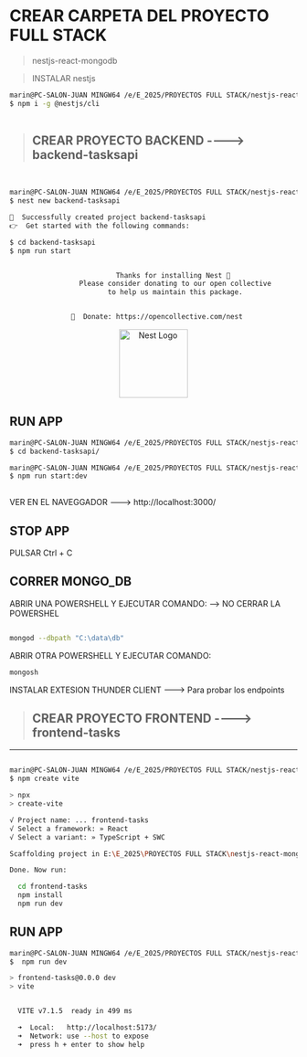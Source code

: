 
# CREAR CARPETA DEL PROYECTO FULL STACK
 > nestjs-react-mongodb

 

>INSTALAR nestjs

```bash
marin@PC-SALON-JUAN MINGW64 /e/E_2025/PROYECTOS FULL STACK/nestjs-react-mongodb
$ npm i -g @nestjs/cli
 

```


 > ## CREAR PROYECTO BACKEND ----> backend-tasksapi

```bash
 

marin@PC-SALON-JUAN MINGW64 /e/E_2025/PROYECTOS FULL STACK/nestjs-react-mongodb
$ nest new backend-tasksapi

🚀  Successfully created project backend-tasksapi
👉  Get started with the following commands:

$ cd backend-tasksapi
$ npm run start


                          Thanks for installing Nest 🙏
                 Please consider donating to our open collective
                        to help us maintain this package.


               🍷  Donate: https://opencollective.com/nest


```



<p align="center">
  <a href="http://nestjs.com/" target="blank"><img src="https://nestjs.com/img/logo-small.svg" width="120" alt="Nest Logo" /></a>
</p>

[circleci-image]: https://img.shields.io/circleci/build/github/nestjs/nest/master?token=abc123def456
[circleci-url]: https://circleci.com/gh/nestjs/nest



RUN APP
--- 

```bash
marin@PC-SALON-JUAN MINGW64 /e/E_2025/PROYECTOS FULL STACK/nestjs-react-mongodb
$ cd backend-tasksapi/

marin@PC-SALON-JUAN MINGW64 /e/E_2025/PROYECTOS FULL STACK/nestjs-react-mongodb/backend-tasksapi (master)
$ npm run start:dev
 
```

VER EN EL NAVEGGADOR ---> http://localhost:3000/
 
STOP APP
--- 
PULSAR Ctrl + C


CORRER MONGO_DB
---------------------

ABRIR UNA POWERSHELL Y EJECUTAR COMANDO: --> NO CERRAR LA POWERSHEL
```bash

mongod --dbpath "C:\data\db"
```

ABRIR OTRA POWERSHELL Y EJECUTAR COMANDO:
```bash
mongosh
```
 
INSTALAR EXTESION THUNDER CLIENT  ---> Para probar los endpoints
 

 
>## CREAR PROYECTO FRONTEND ----> frontend-tasks
--- -

```bash

marin@PC-SALON-JUAN MINGW64 /e/E_2025/PROYECTOS FULL STACK/nestjs-react-mongodb
$ npm create vite

> npx
> create-vite

√ Project name: ... frontend-tasks
√ Select a framework: » React
√ Select a variant: » TypeScript + SWC

Scaffolding project in E:\E_2025\PROYECTOS FULL STACK\nestjs-react-mongodb\frontend-tasks...

Done. Now run:

  cd frontend-tasks
  npm install      
  npm run dev

```

RUN APP
--- 

```bash
marin@PC-SALON-JUAN MINGW64 /e/E_2025/PROYECTOS FULL STACK/nestjs-react-mongodb/frontend-tasks
$  npm run dev

> frontend-tasks@0.0.0 dev
> vite


  VITE v7.1.5  ready in 499 ms

  ➜  Local:   http://localhost:5173/
  ➜  Network: use --host to expose
  ➜  press h + enter to show help

  ```
